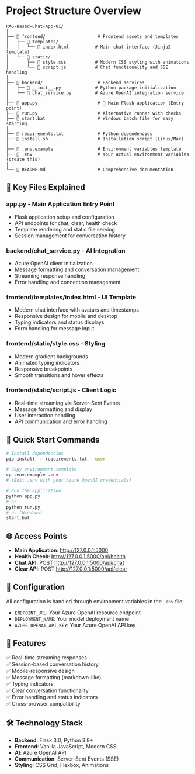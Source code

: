 # Project Structure Overview

```
RAG-Based-Chat-App-UI/
│
├── 📁 frontend/                    # Frontend assets and templates
│   ├── 📁 templates/
│   │   └── 📄 index.html          # Main chat interface (Jinja2 template)
│   └── 📁 static/
│       ├── 📄 style.css           # Modern CSS styling with animations
│       └── 📄 script.js           # Chat functionality and SSE handling
│
├── 📁 backend/                     # Backend services
│   ├── 📄 __init__.py             # Python package initialization
│   └── 📄 chat_service.py         # Azure OpenAI integration service
│
├── 📄 app.py                       # 🚀 Main Flask application (Entry point)
├── 📄 run.py                       # Alternative runner with checks
├── 📄 start.bat                    # Windows batch file for easy starting
│
├── 📄 requirements.txt             # Python dependencies
├── 📄 install.sh                   # Installation script (Linux/Mac)
│
├── 📄 .env.example                 # Environment variables template
├── 📄 .env                         # Your actual environment variables (create this)
│
└── 📄 README.md                    # Comprehensive documentation
```

## 🎯 Key Files Explained

### **app.py** - Main Application Entry Point
- Flask application setup and configuration
- API endpoints for chat, clear, health check
- Template rendering and static file serving
- Session management for conversation history

### **backend/chat_service.py** - AI Integration
- Azure OpenAI client initialization
- Message formatting and conversation management
- Streaming response handling
- Error handling and connection management

### **frontend/templates/index.html** - UI Template
- Modern chat interface with avatars and timestamps
- Responsive design for mobile and desktop
- Typing indicators and status displays
- Form handling for message input

### **frontend/static/style.css** - Styling
- Modern gradient backgrounds
- Animated typing indicators
- Responsive breakpoints
- Smooth transitions and hover effects

### **frontend/static/script.js** - Client Logic
- Real-time streaming via Server-Sent Events
- Message formatting and display
- User interaction handling
- API communication and error handling

## 🚀 Quick Start Commands

```bash
# Install dependencies
pip install -r requirements.txt --user

# Copy environment template
cp .env.example .env
# (Edit .env with your Azure OpenAI credentials)

# Run the application
python app.py
# or
python run.py
# or (Windows)
start.bat
```

## 🌐 Access Points

- **Main Application**: http://127.0.0.1:5000
- **Health Check**: http://127.0.0.1:5000/api/health
- **Chat API**: POST http://127.0.0.1:5000/api/chat
- **Clear API**: POST http://127.0.0.1:5000/api/clear

## 🔧 Configuration

All configuration is handled through environment variables in the `.env` file:

- `ENDPOINT_URL`: Your Azure OpenAI resource endpoint
- `DEPLOYMENT_NAME`: Your model deployment name
- `AZURE_OPENAI_API_KEY`: Your Azure OpenAI API key

## 📱 Features

✅ Real-time streaming responses  
✅ Session-based conversation history  
✅ Mobile-responsive design  
✅ Message formatting (markdown-like)  
✅ Typing indicators  
✅ Clear conversation functionality  
✅ Error handling and status indicators  
✅ Cross-browser compatibility  

## 🛠️ Technology Stack

- **Backend**: Flask 3.0, Python 3.8+
- **Frontend**: Vanilla JavaScript, Modern CSS
- **AI**: Azure OpenAI API
- **Communication**: Server-Sent Events (SSE)
- **Styling**: CSS Grid, Flexbox, Animations
